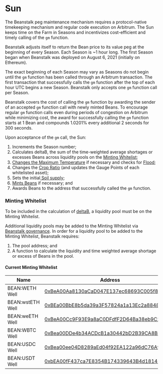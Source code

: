 # Sun

The Beanstalk peg maintenance mechanism requires a protocol-native timekeeping mechanism and regular code execution on Arbitrum. The Sun keeps time on the Farm in Seasons and incentivizes cost-efficient and timely calling of the `gm` function.

Beanstalk adjusts itself to return the Bean price to its value peg at the beginning of every Season. Each Season is \~1 hour long. The first Season began when Beanstalk was deployed on August 6, 2021 (initially on Ethereum).

The exact beginning of each Season may vary as Seasons do not begin until the `gm` function has been called through an Arbitrum transaction. The first transaction that successfully calls the `gm` function after the top of each hour UTC begins a new Season. Beanstalk only accepts one `gm` function call per Season.

Beanstalk covers the cost of calling the `gm` function by awarding the sender of an accepted `gm` function call with newly minted Beans. To encourage regular `gm` function calls even during periods of congestion on Arbitrum while minimizing cost, the award for successfully calling the `gm` function starts at 1 Bean and compounds 1.0201% every additional 2 seconds for 300 seconds.

Upon acceptance of the `gm` call, the Sun:

1. Increments the Season number;
2. Calculates deltaB, the sum of the time-weighted average shortages or excesses Beans across liquidity pools on the [Minting Whitelist](../protocol/glossary.md#minting-whitelist);
3. [Changes the Maximum Temperature](../peg-maintenance/temperature.md) if necessary and checks for [Flood](../peg-maintenance/flood.md);
4. Changes the [Crop Ratio](../peg-maintenance/crop-ratio.md) (and updates the Gauge Points of each whitelisted asset);
5. Sets the initial[ Soil supply](../peg-maintenance/overview.md#soil-supply);
6. [Mints Beans](../peg-maintenance/overview.md#bean-supply) if necessary; and
7. Awards Beans to the address that successfully called the `gm` function.

### Minting Whitelist

To be included in the calculation of [deltaB](../protocol/glossary.md#deltab), a liquidity pool must be on the Minting Whitelist.

Additional liquidity pools may be added to the Minting Whitelist via [Beanstalk governance](../governance/beanstalk/). In order for a liquidity pool to be added to the Minting Whitelist, Beanstalk requires:

1. The pool address; and
2. A function to calculate the liquidity and time weighted average shortage or excess of Beans in the pool.

#### Current Minting Whitelist

| Name             | Address                                                                                                              |
| ---------------- | -------------------------------------------------------------------------------------------------------------------- |
| BEAN:WETH Well   | [0xBeA00Aa8130aCaD047E137ec68693C005f8736Ce](https://arbiscan.io/address/0xBeA00Aa8130aCaD047E137ec68693C005f8736Ce) |
| BEAN:wstETH Well | [0xBEa00BbE8b5da39a3F57824a1a13Ec2a8848D74F](https://arbiscan.io/address/0xBEa00BbE8b5da39a3F57824a1a13Ec2a8848D74F) |
| BEAN:weETH Well  | [0xBeA00Cc9F93E9a8aC0DFdfF2D64Ba38eb9C2e48c](https://arbiscan.io/address/0xBeA00Cc9F93E9a8aC0DFdfF2D64Ba38eb9C2e48c) |
| BEAN:WBTC Well   | [0xBea00DDe4b34ACDcB1a30442bD2B39CA8Be1b09c](https://arbiscan.io/address/0xBea00DDe4b34ACDcB1a30442bD2B39CA8Be1b09c) |
| BEAN:USDC Well   | [0xBea00ee04D8289aEd04f92EA122a96dC76A91bd7](https://arbiscan.io/address/0xBea00ee04D8289aEd04f92EA122a96dC76A91bd7) |
| BEAN:USDT Well   | [0xbEA00fF437ca7E8354B174339643B4d1814bED33](https://arbiscan.io/address/0xbEA00fF437ca7E8354B174339643B4d1814bED33) |
